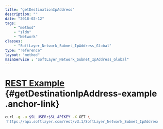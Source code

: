 ```yaml
---
title: "getDestinationIpAddress"
description: ""
date: "2018-02-12"
tags:
    - "method"
    - "sldn"
    - "Network"
classes:
    - "SoftLayer_Network_Subnet_IpAddress_Global"
type: "reference"
layout: "method"
mainService : "SoftLayer_Network_Subnet_IpAddress_Global"
---
```


# [REST Example](#getDestinationIpAddress-example) <a href="/article/rest/"><i class="fas fa-question"></i></a> {#getDestinationIpAddress-example .anchor-link} 
```bash
curl -g -u $SL_USER:$SL_APIKEY -X GET \
'https://api.softlayer.com/rest/v3.1/SoftLayer_Network_Subnet_IpAddress_Global/{SoftLayer_Network_Subnet_IpAddress_GlobalID}/getDestinationIpAddress'
```
